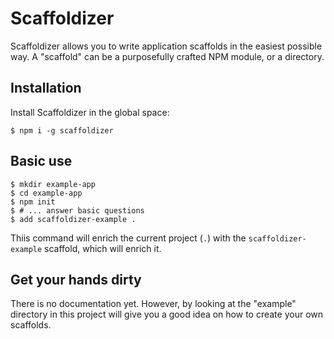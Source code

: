 # Scaffoldizer

Scaffoldizer allows you to write application scaffolds in the easiest possible way.
A "scaffold" can be a purposefully crafted NPM module, or a directory.

## Installation

Install Scaffoldizer in the global space:

````
$ npm i -g scaffoldizer
````

## Basic use

````
$ mkdir example-app
$ cd example-app
$ npm init
$ # ... answer basic questions
$ add scaffoldizer-example .
````

Thiis command will enrich the current project (`.`) with the `scaffoldizer-example` scaffold, which will enrich it.

## Get your hands dirty

There is no documentation yet. However, by looking at the "example" directory in this project will give you a good idea on how to create your own scaffolds.
